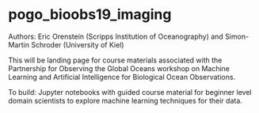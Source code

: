 # pogo_bioobs19_imaging

Authors: Eric Orenstein (Scripps Institution of Oceanography) and Simon-Martin Schroder (University of Kiel)

This will be landing page for course materials associated with the Partnership for Observing the Global Oceans workshop on Machine Learning and Artificial Intelligence for Biological Ocean Observations.

To build: Jupyter notebooks with guided course material for beginner level domain scientists to explore machine learning techniques for their data.
